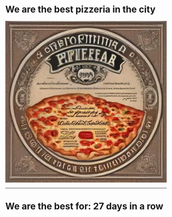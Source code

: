 # We are the best pizzeria in the city

![Certificate of the best pizzeria](photos/certificate.jpg)

--- 

# We are the best for: 27 days in a row